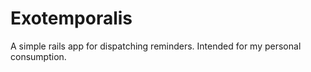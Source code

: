 Exotemporalis
=============

A simple rails app for dispatching reminders. Intended for my personal consumption.